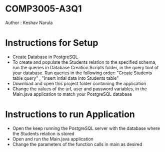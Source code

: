 ﻿# COMP3005-A3Q1
Author : Keshav Narula

# Instructions for Setup
- Create Database in PostgreSQL
- To create and populate the Students relation to the specified schema, run the queries in Database Creation Scripts folder, in the query tool of your database. Run queries in the following order: "Create Students table query" , "Insert intial data into Students table"
- Download and open this project folder containing the application
- Change the values of the url, user and password variables, in the Main.java application to match your PostgreSQL database

 # Instructions to run Application
- Open the keep running the PostgreSQL server with the database where the Students relation is stored
- Open and run the Main.java application
- Change the parameters of the function calls in main as desired
 

